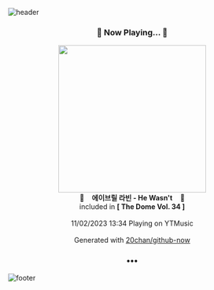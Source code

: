 ![header](https://capsule-render.vercel.app/api?type=wave&height=170&section=header&fontColor=090707&fontAlignX=45&fontAlignY=65&fontSize=100)

<h3 align="center">🎵 Now Playing... 🎵</h3>
<p align="center">
  <a href="https://music.youtube.com/watch?v=Rzo0kf9MJwc">
    <img width="300" src="https://lh3.googleusercontent.com/3NQeSycUW-0g70gEFYyNbnIfZvxDEt5qwPQ5803FtxVFNPNd_R6GdEgKH48tAHSwp_QKDwye-ZeeNdWY">
  </a>
  <br>
  🎵&nbsp&nbsp&nbsp <b>에이브릴 라빈 - He Wasn't</b> &nbsp&nbsp&nbsp🎵
  <br>
  included in <b>[ The Dome Vol. 34 ]</b>
  
  <br />
  <br />
  11/02/2023 13:34 Playing on YTMusic
  <br />
  <br />
  Generated with <a href="https://github.com/20chan/github-now">20chan/github-now</a>
</p>

<h3 align="center">•••</h3>

![footer](https://capsule-render.vercel.app/api?type=wave&height=150&section=footer)
